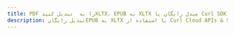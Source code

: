 ---title: PDF را به  تبدیل کنیدXLTX، EPUB به XLTX مبدل رایگان یا Curl SDKdescription: تبدیل رایگانEPUB به XLTX با استفاده از Curl Cloud APIs & SDK همچنین اسناد PDF را در Cloud ایجاد، ویرایش و رندر کنید.---